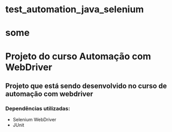 
# test_automation_java_selenium
some 
=======
# Projeto do curso Automação com WebDriver #

## Projeto que está sendo desenvolvido no curso de automação com webdriver ##

### Dependências utilizadas: ###
* Selenium WebDriver
* JUnit

